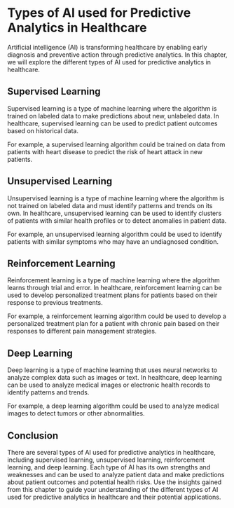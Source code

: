 Types of AI used for Predictive Analytics in Healthcare
===============================================================================================================================

Artificial intelligence (AI) is transforming healthcare by enabling early diagnosis and preventive action through predictive analytics. In this chapter, we will explore the different types of AI used for predictive analytics in healthcare.

Supervised Learning
-------------------

Supervised learning is a type of machine learning where the algorithm is trained on labeled data to make predictions about new, unlabeled data. In healthcare, supervised learning can be used to predict patient outcomes based on historical data.

For example, a supervised learning algorithm could be trained on data from patients with heart disease to predict the risk of heart attack in new patients.

Unsupervised Learning
---------------------

Unsupervised learning is a type of machine learning where the algorithm is not trained on labeled data and must identify patterns and trends on its own. In healthcare, unsupervised learning can be used to identify clusters of patients with similar health profiles or to detect anomalies in patient data.

For example, an unsupervised learning algorithm could be used to identify patients with similar symptoms who may have an undiagnosed condition.

Reinforcement Learning
----------------------

Reinforcement learning is a type of machine learning where the algorithm learns through trial and error. In healthcare, reinforcement learning can be used to develop personalized treatment plans for patients based on their response to previous treatments.

For example, a reinforcement learning algorithm could be used to develop a personalized treatment plan for a patient with chronic pain based on their responses to different pain management strategies.

Deep Learning
-------------

Deep learning is a type of machine learning that uses neural networks to analyze complex data such as images or text. In healthcare, deep learning can be used to analyze medical images or electronic health records to identify patterns and trends.

For example, a deep learning algorithm could be used to analyze medical images to detect tumors or other abnormalities.

Conclusion
----------

There are several types of AI used for predictive analytics in healthcare, including supervised learning, unsupervised learning, reinforcement learning, and deep learning. Each type of AI has its own strengths and weaknesses and can be used to analyze patient data and make predictions about patient outcomes and potential health risks. Use the insights gained from this chapter to guide your understanding of the different types of AI used for predictive analytics in healthcare and their potential applications.
